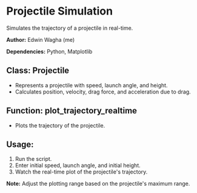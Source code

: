 # Projectile Simulation
Simulates the trajectory of a projectile in real-time.

**Author:** Edwin Wagha (me)

**Dependencies:** Python, Matplotlib

## Class: Projectile
- Represents a projectile with speed, launch angle, and height.
- Calculates position, velocity, drag force, and acceleration due to drag.

## Function: plot_trajectory_realtime
- Plots the trajectory of the projectile.

## Usage:
1. Run the script.
2. Enter initial speed, launch angle, and initial height.
3. Watch the real-time plot of the projectile's trajectory.

**Note:** Adjust the plotting range based on the projectile's maximum range.
